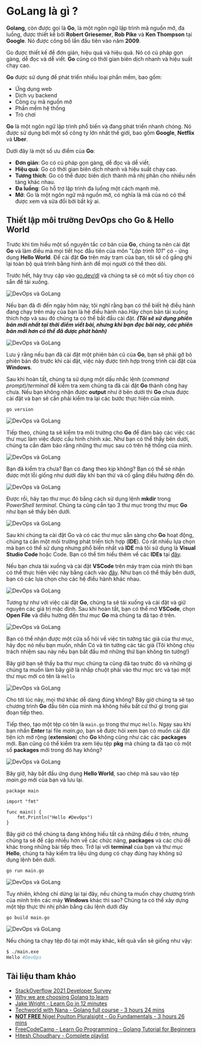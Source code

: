 # GoLang là gì ?

**Golang**, còn được gọi là **Go**, là một ngôn ngữ lập trình mã nguồn mở, đa luồng, được thiết kế bởi **Robert Griesemer**, **Rob Pike** và **Ken Thompson** tại **Google**. Nó được công bố lần đầu tiên vào năm **2009**.

Go được thiết kế để đơn giản, hiệu quả và hiệu quả. Nó có cú pháp gọn gàng, dễ đọc và dễ viết. **Go** cũng có thời gian biên dịch nhanh và hiệu suất chạy cao.

**Go** được sử dụng để phát triển nhiều loại phần mềm, bao gồm:

- Ứng dụng web
- Dịch vụ backend
- Công cụ mã nguồn mở
- Phần mềm hệ thống
- Trò chơi

**Go** là một ngôn ngữ lập trình phổ biến và đang phát triển nhanh chóng. Nó được sử dụng bởi một số công ty lớn nhất thế giới, bao gồm **Google**, **Netflix** và **Uber**.

Dưới đây là một số ưu điểm của **Go**:

- **Đơn giản**: Go có cú pháp gọn gàng, dễ đọc và dễ viết.
- **Hiệu quả**: Go có thời gian biên dịch nhanh và hiệu suất chạy cao.
- **Tương thích**: Go có thể được biên dịch thành mã nhị phân cho nhiều nền tảng khác nhau.
- **Đa luồng**: Go hỗ trợ lập trình đa luồng một cách mạnh mẽ.
- **Mở**: Go là một ngôn ngữ mã nguồn mở, có nghĩa là mã của nó có thể được xem và sửa đổi bởi bất kỳ ai.

## Thiết lập môi trường DevOps cho Go & Hello World

Trước khi tìm hiểu một số nguyên tắc cơ bản của **Go**, chúng ta nên cài đặt **Go** và làm điều mà mọi tiết học đầu tiên của môn "*Lập trình 101*" có - ứng dụng **Hello World**. Để cài đặt **Go** trên máy trạm của bạn, tôi sẽ cố gắng ghi lại toàn bộ quá trình bằng hình ảnh để mọi người có thể theo dõi.

Trước hết, hãy truy cập vào [go.dev/dl](https://go.dev/dl/) và chúng ta sẽ có một số tùy chọn có sẵn để tải xuống.

![DevOps và GoLang](/Image/GoLang01.png)


Nếu bạn đã đi đến ngày hôm này, tôi nghĩ rằng bạn có thể biết hệ điều hành đang chạy trên máy của bạn là hệ điều hành nào.Hãy chọn bản tải xuống thích hợp và sau đó chúng ta có thể bắt đầu cài đặt. **_(Tôi sẽ sử dụng phiên bản mới nhất tại thời điểm viết bài, nhưng khi bạn đọc bài này, các phiên bản mới hơn có thể đã được phát hành)_**

![DevOps và GoLang](/Image/GoLang02.png)

Lưu ý rằng nếu bạn đã cài đặt một phiên bản cũ của **Go**, bạn sẽ phải gỡ bỏ phiên bản đó trước khi cài đặt, việc này được tính hợp trong trình cài đặt của **Windows**.

Sau khi hoàn tất, chúng ta sử dụng một dấu nhắc lệnh (*command prompt*)/*terminal* để kiểm tra xem chúng ta đã cài đặt **Go** thành công hay chưa. Nếu bạn không nhận được **output** như ở bên dưới thì **Go** chưa được cài đặt và bạn sẽ cần phải kiểm tra lại các bước thực hiện của mình.

`go version`

![DevOps và GoLang](/Image/GoLang03.png)

Tiếp theo, chúng ta sẽ kiểm tra môi trường cho **Go** để đảm bảo các việc các thư mục làm việc được cấu hình chính xác. Như bạn có thể thấy bên dưới, chúng ta cần đảm bảo rằng những thư mục sau có trên hệ thống của mình.

![DevOps và GoLang](/Image/GoLang04.png)

Bạn đã kiểm tra chưa? Bạn có đang theo kịp không? Bạn có thể sẽ nhận được một lỗi giống như dưới đây khi bạn thử và cố gắng điều hướng đến đó.

![DevOps và GoLang](/Image/GoLang05.png)

Được rồi, hãy tạo thư mục đó bằng cách sử dụng lệnh **mkdir** trong P*owerShell terminal*. Chúng ta cũng cần tạo 3 thư mục trong thư mục **Go** như bạn sẽ thấy bên dưới.

![DevOps và GoLang](/Image/GoLang06.png)

Sau khi chúng ta cài đặt Go và có các thư mục sẵn sàng cho **Go** hoạt động, chúng ta cần một môi trường phát triển tích hợp (**IDE**). Có rất nhiều lựa chọn mà bạn có thể sử dụng nhưng phổ biến nhất và **IDE** mà tôi sử dụng là **Visual Studio Code** hoặc Code. Bạn có thể tìm hiểu thêm về các **IDEs** tại [đây](https://www.youtube.com/watch?v=vUn5akOlFXQ).

Nếu bạn chưa tải xuống và cài đặt **VSCode** trên máy trạm của mình thì bạn có thể thực hiện việc này bằng cách vào [đây](https://code.visualstudio.com/download). Như bạn có thể thấy bên dưới, bạn có các lựa chọn cho các hệ điều hành khác nhau.

![DevOps và GoLang](/Image/GoLang07.png)

Tương tự như với việc cài đặt **Go**, chúng ta sẽ tải xuống và cài đặt và giữ nguyên các giá trị mặc định. Sau khi hoàn tất, bạn có thể mở **VSCode**, chọn **Open File** và điều hướng đến thư mục **Go** mà chúng ta đã tạo ở trên.

![DevOps và GoLang](/Image/GoLang08.png)

Bạn có thể nhận được một cửa sổ hỏi về việc tin tưởng tác giả của thư mục, hãy đọc nó nếu bạn muốn, nhấn Có và tin tưởng các tác giả (Tôi không chịu trách nhiệm sau này nếu bạn bắt đầu mở những thứ bạn không tin tưởng!)

Bây giờ bạn sẽ thấy ba thư mục chúng ta cũng đã tạo trước đó và những gì chúng ta muốn làm bây giờ là nhấp chuột phải vào thư mục src và tạo một thư mục mới có tên là `Hello`

![DevOps và GoLang](/Image/GoLang09.png)

Cho tới lúc này, mọi thứ khác dễ dàng đúng không? Bây giờ chúng ta sẽ tạo chương trình **Go** đầu tiên của mình mà không hiểu bất cứ thứ gì trong giai đoạn tiếp theo.

Tiếp theo, tạo một tệp có tên là `main.go` trong thư mục `Hello`. Ngay sau khi bạn nhấn **Enter** tại file *main.go*, bạn sẽ được hỏi xem bạn có muốn cài đặt tiện ích mở rộng (**extension**) cho **Go** không cũng như các các **packages** mới. Bạn cũng có thể kiểm tra xem liệu tệp **pkg** mà chúng ta đã tạo có một số **packages** mới trong đó hay không?

![DevOps và GoLang](/Image/GoLang010.png)

Bây giờ, hãy bắt đầu ứng dụng **Hello World**, sao chép mã sau vào tệp *main.go* mới của bạn và lưu lại.

```
package main

import "fmt"

func main() {
    fmt.Println("Hello #DevOps")
}
```

Bây giờ có thể chúng ta đang không hiểu tất cả những điều ở trên, nhưng chúng ta sẽ đề cập nhiều hơn về các chức năng, **packages** và các chủ để khác trong những bài tiếp theo. Trở lại với **terminal** của bạn và thư mục **Hello**, chúng ta hãy kiểm tra liệu ứng dụng có chạy đúng hay không sử dụng lệnh bên dưới.

```
go run main.go
```

![DevOps và GoLang](/Image/GoLang011.png)

Tuy nhiên, không chỉ dừng lại tại đây, nếu chúng ta muốn chạy chương trình của mình trên các máy **Windows** khác thì sao? Chúng ta có thể xây dựng một tệp thực thi nhị phân bằng câu lệnh dưới đây

```
go build main.go
```

![DevOps và GoLang](/Image/GoLang012.png)

Nếu chúng ta chạy tệp đó tại một máy khác, kết quả vẫn sẽ giống như vậy:

```bash
$ ./main.exe
Hello #DevOps
```

## Tài liệu tham khảo

- [StackOverflow 2021 Developer Survey](https://insights.stackoverflow.com/survey/2021)
- [Why we are choosing Golang to learn](https://www.youtube.com/watch?v=7pLqIIAqZD4&t=9s)
- [Jake Wright - Learn Go in 12 minutes](https://www.youtube.com/watch?v=C8LgvuEBraI&t=312s)
- [Techworld with Nana - Golang full course - 3 hours 24 mins](https://www.youtube.com/watch?v=yyUHQIec83I)
- [**NOT FREE** Nigel Poulton Pluralsight - Go Fundamentals - 3 hours 26 mins](https://www.pluralsight.com/courses/go-fundamentals)
- [FreeCodeCamp - Learn Go Programming - Golang Tutorial for Beginners](https://www.youtube.com/watch?v=YS4e4q9oBaU&t=1025s)
- [Hitesh Choudhary - Complete playlist](https://www.youtube.com/playlist?list=PLRAV69dS1uWSR89FRQGZ6q9BR2b44Tr9N)